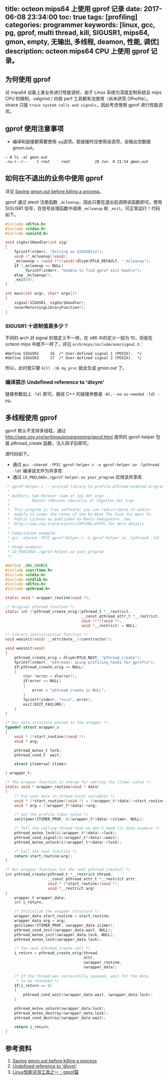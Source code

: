 title: octeon mips64 上使用 gprof 记录
date: 2017-06-08 23:34:00
toc: true
tags: [profiling]
categories: programmer
keywords: [linux, gcc, pg, gprof, multi thread, kill, SIGUSR1, mips64, gmon, empty, 无输出, 多线程, deamon, 性能, 调优]
description: octeon mips64 CPU 上使用 gprof 记录。
---

## 为何使用 gprof

对 mips64 设备上某业务进行性能调优，由于 Linux 系统为深度定制系统且 mips CPU 的限制，valgrind / 内核 perf 工具都有法使用（尚未研究 OProfile）。strace 只能 `trace system calls and signals`，因此考虑使用 gprof 进行性能调优。

## gprof 使用注意事项

* 编译和链接都需要使用`-pg`选项。若链接时没使用该选项，会输出空数据 gmon.out。

```
~ # ls -al gmon.out
-rw-r--r--    1 root     root           20 Jun  8 21:54 gmon.out
```

## 如何在不退出的业务中使用 gprof
详见 [Saving gmon.out before killing a process](https://stackoverflow.com/questions/10205543/saving-gmon-out-before-killing-a-process)。

gprof 通过 atexit 注册函数 `_mcleanup`，因此只要在退出前调用该函数即可。使用 SIGUSR1 信号，在信号处理函数中调用 `_mcleanup` 和 `_exit`。可正常运行！代码如下。

```c
#include <dlfcn.h>
#include <stdio.h>
#include <unistd.h>

void sigUsr1Handler(int sig)
{
    fprintf(stderr, "Exiting on SIGUSR1\n");
    void (*_mcleanup)(void);
    _mcleanup = (void (*)(void))dlsym(RTLD_DEFAULT, "_mcleanup");
    if (_mcleanup == NULL)
         fprintf(stderr, "Unable to find gprof exit hook\n");
    else _mcleanup();
    _exit(0);
}

int main(int argc, char* argv[])
{
    signal(SIGUSR1, sigUsr1Handler);
    neverReturningLibraryFunction();
}
```

### SIGUSR1 十进制值是多少？
不同的 arch 对 signal 的值定义不一样。在 x86 中的定义一般为 10，但是在 octeon mips 中就不一样了，详见 `arch/mips/include/asm/signal.h`：

```
#define SIGUSR1     16  /* User-defined signal 1 (POSIX).  */                                       
#define SIGUSR2     17  /* User-defined signal 2 (POSIX).  */                                       
```

所以，此时我只要 `kill -16 my_proc` 就会生成 gmon.out 了。

### 编译提示 Undefined reference to 'dlsym'

链接参数加上 `-ldl` 即可。据说 C++ 的链接参数是 `-Wl,--no-as-needed -ldl -pg`。

## 多线程使用 gprof

gprof 默认不支持多线程，通过 http://sam.zoy.org/writings/programming/gprof.html 提供的 gprof-helper 包装 pthread_create 函数，注入钩子后即可。

源代码如下。

* 通过 `gcc -shared -fPIC gprof-helper.c -o gprof-helper.so -lpthread -ldl` 编译该文件为共享库
* 通过 `LD_PRELOAD=./gprof-helper.so your_program` 应用该共享库

```c
/* gprof-helper.c -- preload library to profile pthread-enabled programs
 *
 * Authors: Sam Hocevar <sam at zoy dot org>
 *          Daniel J枚nsson <danieljo at fagotten dot org>
 *
 *  This program is free software; you can redistribute it and/or
 *  modify it under the terms of the Do What The Fuck You Want To
 *  Public License as published by Banlu Kemiyatorn. See
 *  http://sam.zoy.org/projects/COPYING.WTFPL for more details.
 *
 * Compilation example:
 * gcc -shared -fPIC gprof-helper.c -o gprof-helper.so -lpthread -ldl
 *
 * Usage example:
 * LD_PRELOAD=./gprof-helper.so your_program
 */

#define _GNU_SOURCE
#include <sys/time.h>
#include <stdio.h>
#include <stdlib.h>
#include <dlfcn.h>
#include <pthread.h>

static void * wrapper_routine(void *);

/* Original pthread function */
static int (*pthread_create_orig)(pthread_t *__restrict,
                                  __const pthread_attr_t *__restrict,
                                  void *(*)(void *),
                                  void *__restrict) = NULL;

/* Library initialization function */
void wooinit(void) __attribute__((constructor));

void wooinit(void)
{
    pthread_create_orig = dlsym(RTLD_NEXT, "pthread_create");
    fprintf(stderr, "pthreads: using profiling hooks for gprof\n");
    if(pthread_create_orig == NULL)
    {
        char *error = dlerror();
        if(error == NULL)
        {
            error = "pthread_create is NULL";
        }
        fprintf(stderr, "%s\n", error);
        exit(EXIT_FAILURE);
    }
}

/* Our data structure passed to the wrapper */
typedef struct wrapper_s
{
    void * (*start_routine)(void *);
    void * arg;

    pthread_mutex_t lock;
    pthread_cond_t  wait;

    struct itimerval itimer;

} wrapper_t;

/* The wrapper function in charge for setting the itimer value */
static void * wrapper_routine(void * data)
{
    /* Put user data in thread-local variables */
    void * (*start_routine)(void *) = ((wrapper_t*)data)->start_routine;
    void * arg = ((wrapper_t*)data)->arg;

    /* Set the profile timer value */
    setitimer(ITIMER_PROF, &((wrapper_t*)data)->itimer, NULL);

    /* Tell the calling thread that we don't need its data anymore */
    pthread_mutex_lock(&((wrapper_t*)data)->lock);
    pthread_cond_signal(&((wrapper_t*)data)->wait);
    pthread_mutex_unlock(&((wrapper_t*)data)->lock);

    /* Call the real function */
    return start_routine(arg);
}

/* Our wrapper function for the real pthread_create() */
int pthread_create(pthread_t *__restrict thread,
                   __const pthread_attr_t *__restrict attr,
                   void * (*start_routine)(void *),
                   void *__restrict arg)
{
    wrapper_t wrapper_data;
    int i_return;

    /* Initialize the wrapper structure */
    wrapper_data.start_routine = start_routine;
    wrapper_data.arg = arg;
    getitimer(ITIMER_PROF, &wrapper_data.itimer);
    pthread_cond_init(&wrapper_data.wait, NULL);
    pthread_mutex_init(&wrapper_data.lock, NULL);
    pthread_mutex_lock(&wrapper_data.lock);

    /* The real pthread_create call */
    i_return = pthread_create_orig(thread,
                                   attr,
                                   &wrapper_routine,
                                   &wrapper_data);

    /* If the thread was successfully spawned, wait for the data
     * to be released */
    if(i_return == 0)
    {
        pthread_cond_wait(&wrapper_data.wait, &wrapper_data.lock);
    }

    pthread_mutex_unlock(&wrapper_data.lock);
    pthread_mutex_destroy(&wrapper_data.lock);
    pthread_cond_destroy(&wrapper_data.wait);

    return i_return;
}
```

## 参考资料

1. [Saving gmon.out before killing a process](https://stackoverflow.com/questions/10205543/saving-gmon-out-before-killing-a-process)
2. [Undefined reference to 'dlsym'](https://stackoverflow.com/questions/20369672/undefined-reference-to-dlsym)
3. [Linux性能评测工具之一：gprof篇](http://blog.csdn.net/stanjiang2010/article/details/5655143)
